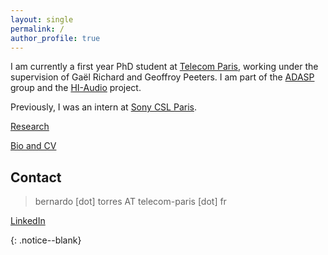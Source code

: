 ```yaml
---
layout: single
permalink: /
author_profile: true
---
```


<script language="JavaScript" type="text/javascript" src="https://code.jquery.com/jquery-latest.min.js"></script>
<script>
$(document).ready(function(){
    $(".abuttons").click(function () {
        var idname= $(this).data('divid');
        $("#"+idname).show("slow");
    });
    $("#div1").hide();
    $("#div2").hide();
    $("#div3").hide();
});
</script>

<div markdown = "1">

I am currently a first year PhD student at [Telecom Paris](https://www.telecom-paris.fr/),  working under the supervision of Gaël Richard and Geoffroy Peeters. I am part of the [ADASP](https://adasp.telecom-paris.fr/) group and the [HI-Audio](https://hi-audio.imt.fr/) project.

Previously, I was an intern at [Sony CSL Paris](https://cslmusicteam.sony.fr/).


[Research](/research/)
  <!-- * [Publications](/publications/) -->
[Bio and CV](/bio_cv/)

## Contact 
<!-- > Bernardo Torres -->
> bernardo [dot] torres AT telecom-paris [dot] fr

[LinkedIn](https://www.linkedin.com/in/bernardo-ferreira-torres/)


</div>{: .notice--blank}
